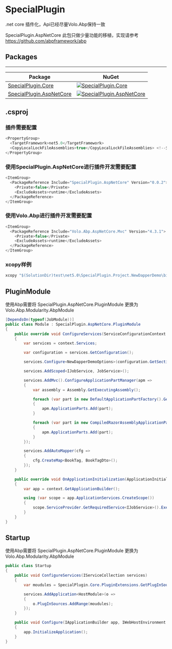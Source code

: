 # SpecialPlugin

.net core 插件化，Api已经尽量Volo.Abp保持一致

SpecialPlugin.AspNetCore 此包只做少量功能的移植，实现请参考 https://github.com/abpframework/abp

## Packages

--------
| Package | NuGet |
| ------- | ------------ |
| [SpecialPlugin.Core](https://www.nuget.org/packages/SpecialPlugin.Core/) | [![SpecialPlugin.Core](https://img.shields.io/nuget/v/SpecialPlugin.Core.svg)](https://www.nuget.org/packages/SpecialPlugin.Core/) |
| [SpecialPlugin.AspNetCore](https://www.nuget.org/packages/SpecialPlugin.AspNetCore/) | [![SpecialPlugin.AspNetCore](https://img.shields.io/nuget/v/SpecialPlugin.AspNetCore.svg)](https://www.nuget.org/packages/SpecialPlugin.AspNetCore/) |

## .csproj

### 插件需要配置

``` csharp
<PropertyGroup>
  <TargetFramework>net5.0</TargetFramework>
  <CopyLocalLockFileAssemblies>true</CopyLocalLockFileAssemblies> <!--生成插件所需要的依赖-->
</PropertyGroup>
```

### 使用SpecialPlugin.AspNetCore进行插件开发需要配置

```  csharp
<ItemGroup>
  <PackageReference Include="SpecialPlugin.AspNetCore" Version="0.0.2">
    <Private>false</Private>
    <ExcludeAssets>runtime</ExcludeAssets>
  </PackageReference>
</ItemGroup>
```

### 使用Volo.Abp进行插件开发需要配置

```  csharp
<ItemGroup>
  <PackageReference Include="Volo.Abp.AspNetCore.Mvc" Version="4.3.1">
    <Private>false</Private>
    <ExcludeAssets>runtime</ExcludeAssets>
  </PackageReference>
</ItemGroup>
```

### xcopy样例

``` csharp
xcopy "$(SolutionDir)test\net5.0\SpecialPlugin.Project.NewDapperDemo\bin\Debug\net5.0" "$(SolutionDir)test\net5.0\SpecialPlugin.Hosting\bin\Debug\net5.0\UnitPackages\SpecialPlugin.Project.NewDapperDemo" /S /E /Y /C /I /V /D
```

## PluginModule

使用Abp需要将 SpecialPlugin.AspNetCore.PluginModule 更换为 Volo.Abp.Modularity.AbpModule

``` csharp
[DependsOn(typeof(JobModule))]
public class Module : SpecialPlugin.AspNetCore.PluginModule
{
    public override void ConfigureServices(ServiceConfigurationContext context)
    {
        var services = context.Services;

        var configuration = services.GetConfiguration();

        services.Configure<NewDapperDemoOptions>(configuration.GetSection("NewDapperDemoOptions"));

        services.AddScoped<IJobService, JobService>();

        services.AddMvc().ConfigureApplicationPartManager(apm =>
        {
            var assembly = Assembly.GetExecutingAssembly();

            foreach (var part in new DefaultApplicationPartFactory().GetApplicationParts(assembly))
            {
                apm.ApplicationParts.Add(part);
            }

            foreach (var part in new CompiledRazorAssemblyApplicationPartFactory().GetApplicationParts(assembly))
            {
                apm.ApplicationParts.Add(part);
            }
        });

        services.AddAutoMapper(cfg =>
        {
            cfg.CreateMap<BookTag, BookTagDto>();
        });
    }

    public override void OnApplicationInitialization(ApplicationInitializationContext context)
    {
        var app = context.GetApplicationBuilder();

        using (var scope = app.ApplicationServices.CreateScope())
        {
            scope.ServiceProvider.GetRequiredService<IJobService>().Execute(null).GetAwaiter().GetResult();
        }
    }
}
```

## Startup

使用Abp需要将 SpecialPlugin.AspNetCore.PluginModule 更换为 Volo.Abp.Modularity.AbpModule

``` csharp
public class Startup
{
    public void ConfigureServices(IServiceCollection services)
    {
        var moudules = SpecialPlugin.Core.PluginExtensions.GetPlugInSources<SpecialPlugin.AspNetCore.PluginModule>();

        services.AddApplication<HostModule>(o =>
        {
            o.PlugInSources.AddRange(moudules);
        });
    }

    public void Configure(IApplicationBuilder app, IWebHostEnvironment env)
    {
        app.InitializeApplication();
    }
}
```